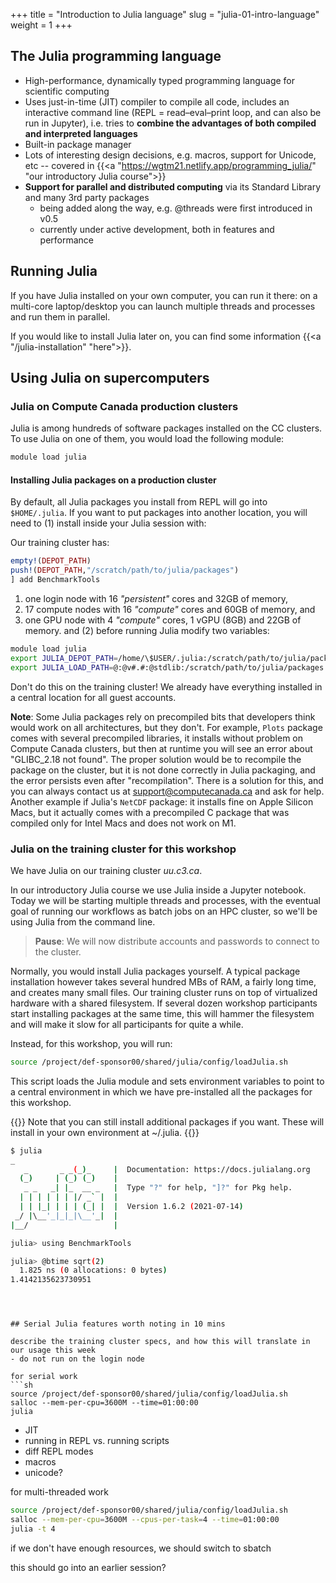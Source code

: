 +++
title = "Introduction to Julia language"
slug = "julia-01-intro-language"
weight = 1
+++

## The Julia programming language

- High-performance, dynamically typed programming language for scientific computing
- Uses just-in-time (JIT) compiler to compile all code, includes an interactive command line (REPL = read–eval–print
  loop, and can also be run in Jupyter), i.e. tries to **combine the advantages of both compiled and interpreted
  languages**
- Built-in package manager
- Lots of interesting design decisions, e.g. macros, support for Unicode, etc -- covered in
  {{<a "https://wgtm21.netlify.app/programming_julia/" "our introductory Julia course">}}
- **Support for parallel and distributed computing** via its Standard Library and many 3rd party packages
  - being added along the way, e.g. @threads were first introduced in v0.5
  - currently under active development, both in features and performance

## Running Julia

If you have Julia installed on your own computer, you can run it there: on a multi-core laptop/desktop you can launch multiple threads and processes and run them in parallel.

If you would like to install Julia later on, you can find some information {{<a "/julia-installation" "here">}}.

## Using Julia on supercomputers

### Julia on Compute Canada production clusters

Julia is among hundreds of software packages installed on the CC clusters. To use Julia on one of them, you would load the following module:

```bash
module load julia
```

#### Installing Julia packages on a production cluster

By default, all Julia packages you install from REPL will go into `$HOME/.julia`. If you want to put packages into
another location, you will need to (1) install inside your Julia session with:

Our training cluster has:
```jl
empty!(DEPOT_PATH)
push!(DEPOT_PATH,"/scratch/path/to/julia/packages") 
] add BenchmarkTools
```

1. one login node with 16 *"persistent"* cores and 32GB of memory,
1. 17 compute nodes with 16 *"compute"* cores and 60GB of memory, and
1. one GPU node with 4 *"compute"* cores, 1 vGPU (8GB) and 22GB of memory.
and (2) before running Julia modify two variables:

```sh
module load julia
export JULIA_DEPOT_PATH=/home/\$USER/.julia:/scratch/path/to/julia/packages
export JULIA_LOAD_PATH=@:@v#.#:@stdlib:/scratch/path/to/julia/packages
```

Don't do this on the training cluster! We already have everything installed in a central location for all guest
accounts.

**Note**: Some Julia packages rely on precompiled bits that developers think would work on all architectures, but they
  don't. For example, `Plots` package comes with several precompiled libraries, it installs without problem on Compute
  Canada clusters, but then at runtime you will see an error about "GLIBC_2.18 not found". The proper solution would be
  to recompile the package on the cluster, but it is not done correctly in Julia packaging, and the error persists even
  after "recompilation". There is a solution for this, and you can always contact us at support@computecanada.ca and ask
  for help. Another example if Julia's `NetCDF` package: it installs fine on Apple Silicon Macs, but it actually comes
  with a precompiled C package that was compiled only for Intel Macs and does not work on M1.

### Julia on the training cluster for this workshop

We have Julia on our training cluster *uu.c3.ca*.



In our introductory Julia course we use Julia inside a Jupyter notebook. Today we will be starting multiple threads and processes, with the eventual goal of running our
workflows as batch jobs on an HPC cluster, so we'll be using Julia from the command line.

> **Pause**: We will now distribute accounts and passwords to connect to the cluster.

Normally, you would install Julia packages yourself. A typical package installation however takes several hundred MBs of RAM, a fairly long time, and creates many small files. Our training cluster runs on top of virtualized hardware with a shared filesystem. If several dozen workshop
participants start installing packages at the same time, this will hammer the filesystem and will make it slow for all
participants for quite a while.

Instead, for this workshop, you will run:

```sh
source /project/def-sponsor00/shared/julia/config/loadJulia.sh
```

This script loads the Julia module and sets environment variables to point to a central environment in which we have pre-installed all the packages for this workshop.

{{<note>}}
Note that you can still install additional packages if you want. These will install in your own environment at ~/.julia.
{{</note>}}


```sh
$ julia
_
   _       _ _(_)_     |  Documentation: https://docs.julialang.org
  (_)     | (_) (_)    |
   _ _   _| |_  __ _   |  Type "?" for help, "]?" for Pkg help.
  | | | | | | |/ _` |  |
  | | |_| | | | (_| |  |  Version 1.6.2 (2021-07-14)
 _/ |\__'_|_|_|\__'_|  |  
|__/                   |

julia> using BenchmarkTools

julia> @btime sqrt(2)
  1.825 ns (0 allocations: 0 bytes)
1.4142135623730951
```







```



## Serial Julia features worth noting in 10 mins

describe the training cluster specs, and how this will translate in our usage this week
- do not run on the login node

for serial work
```sh
source /project/def-sponsor00/shared/julia/config/loadJulia.sh
salloc --mem-per-cpu=3600M --time=01:00:00
julia
```

- JIT
- running in REPL vs. running scripts
- diff REPL modes
- macros
- unicode?

for multi-threaded work
```sh
source /project/def-sponsor00/shared/julia/config/loadJulia.sh
salloc --mem-per-cpu=3600M --cpus-per-task=4 --time=01:00:00
julia -t 4
```

if we don't have enough resources, we should switch to sbatch

this should go into an earlier session?

